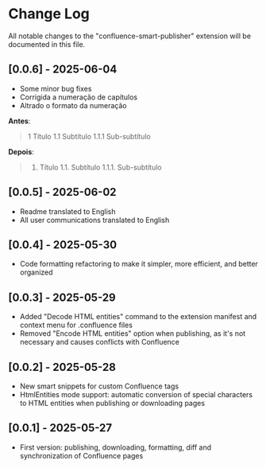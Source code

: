 # Change Log

All notable changes to the "confluence-smart-publisher" extension will be documented in this file.

## [0.0.6] - 2025-06-04
- Some minor bug fixes
- Corrigida a numeração de capítulos
- Altrado o formato da numeração

**Antes**:
>1 Título
>1.1 Subtítulo
>1.1.1 Sub-subtítulo

**Depois**:
>1. Título
>1.1. Subtítulo
>1.1.1. Sub-subtítulo

## [0.0.5] - 2025-06-02
- Readme translated to English
- All user communications translated to English

## [0.0.4] - 2025-05-30
- Code formatting refactoring to make it simpler, more efficient, and better organized

## [0.0.3] - 2025-05-29
- Added "Decode HTML entities" command to the extension manifest and context menu for .confluence files
- Removed "Encode HTML entities" option when publishing, as it's not necessary and causes conflicts with Confluence

## [0.0.2] - 2025-05-28
- New smart snippets for custom Confluence tags
- HtmlEntities mode support: automatic conversion of special characters to HTML entities when publishing or downloading pages

## [0.0.1] - 2025-05-27
- First version: publishing, downloading, formatting, diff and synchronization of Confluence pages